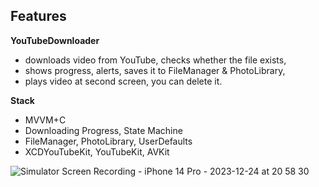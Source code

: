 ## Features

**YouTubeDownloader** 
- downloads video from YouTube, checks whether the file exists,
- shows progress, alerts, saves it to FileManager & PhotoLibrary,
- plays video at second screen, you can delete it.

**Stack**
- MVVM+С
- Downloading Progress, State Machine
- FileManager, PhotoLibrary, UserDefaults
- XCDYouTubeKit, YouTubeKit, AVKit

![Simulator Screen Recording - iPhone 14 Pro - 2023-12-24 at 20 58 30](https://github.com/RomanVakulenko/YouTubeDownloader/assets/97017715/45354e3e-af64-4c6e-abe9-972b37ad141a)

